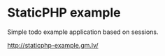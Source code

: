 StaticPHP example
==========

Simple todo example application based on sessions.

http://staticphp-example.gm.lv/
